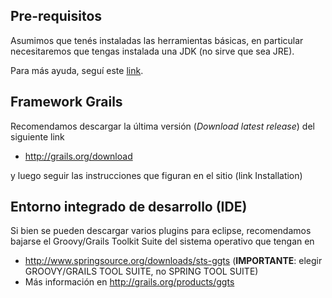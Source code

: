 Pre-requisitos
--------------

Asumimos que tenés instaladas las herramientas básicas, en particular necesitaremos que tengas instalada una JDK (no sirve que sea JRE).

Para más ayuda, seguí este [link](preparacion-de-un-entorno-de-desarrollo-java.html).

Framework Grails
----------------

Recomendamos descargar la última versión (*Download latest release*) del siguiente link

-   <http://grails.org/download>

y luego seguir las instrucciones que figuran en el sitio (link Installation)

Entorno integrado de desarrollo (IDE)
-------------------------------------

Si bien se pueden descargar varios plugins para eclipse, recomendamos bajarse el Groovy/Grails Toolkit Suite del sistema operativo que tengan en

-   <http://www.springsource.org/downloads/sts-ggts> (**IMPORTANTE**: elegir GROOVY/GRAILS TOOL SUITE, no SPRING TOOL SUITE)
-   Más información en <http://grails.org/products/ggts>

